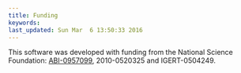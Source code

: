```yaml
---
title: Funding
keywords: 
last_updated: Sun Mar  6 13:50:33 2016
---
```


This software was developed with funding from the National Science
Foundation:
[ABI-0957099](http://www.nsf.gov/awardsearch/showAward.do?AwardNumber=0957099),
2010-0520325 and IGERT-0504249.

